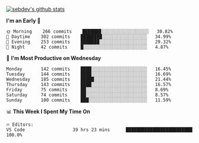 [![sebdev's github stats](https://github-readme-stats.vercel.app/api?username=sebdeveloper6952&theme=vue-dark)](https://github.com/anuraghazra/github-readme-stats)
<!--START_SECTION:waka-->
**I'm an Early 🐤** 

```text
🌞 Morning    266 commits    ███████░░░░░░░░░░░░░░░░░░   30.82% 
🌆 Daytime    302 commits    ████████░░░░░░░░░░░░░░░░░   34.99% 
🌃 Evening    253 commits    ███████░░░░░░░░░░░░░░░░░░   29.32% 
🌙 Night      42 commits     █░░░░░░░░░░░░░░░░░░░░░░░░   4.87%

```
📅 **I'm Most Productive on Wednesday** 

```text
Monday       142 commits    ████░░░░░░░░░░░░░░░░░░░░░   16.45% 
Tuesday      144 commits    ████░░░░░░░░░░░░░░░░░░░░░   16.69% 
Wednesday    185 commits    █████░░░░░░░░░░░░░░░░░░░░   21.44% 
Thursday     143 commits    ████░░░░░░░░░░░░░░░░░░░░░   16.57% 
Friday       75 commits     ██░░░░░░░░░░░░░░░░░░░░░░░   8.69% 
Saturday     74 commits     ██░░░░░░░░░░░░░░░░░░░░░░░   8.57% 
Sunday       100 commits    ███░░░░░░░░░░░░░░░░░░░░░░   11.59%

```


📊 **This Week I Spent My Time On** 

```text
🔥 Editors: 
VS Code                  39 hrs 23 mins      █████████████████████████   100.0%

```


<!--END_SECTION:waka-->
